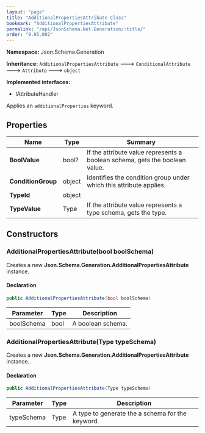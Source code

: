 ```yaml
---
layout: "page"
title: "AdditionalPropertiesAttribute Class"
bookmark: "AdditionalPropertiesAttribute"
permalink: "/api/JsonSchema.Net.Generation/:title/"
order: "9.05.002"
---
```

**Namespace:** Json.Schema.Generation

**Inheritance:**
`AdditionalPropertiesAttribute`
 🡒 
`ConditionalAttribute`
 🡒 
`Attribute`
 🡒 
`object`

**Implemented interfaces:**

- IAttributeHandler

Applies an `additionalProperties` keyword.

## Properties

| Name | Type | Summary |
|---|---|---|
| **BoolValue** | bool? | If the attribute value represents a boolean schema, gets the boolean value. |
| **ConditionGroup** | object | Identifies the condition group under which this attribute applies. |
| **TypeId** | object |  |
| **TypeValue** | Type | If the attribute value represents a type schema, gets the type. |

## Constructors

### AdditionalPropertiesAttribute(bool boolSchema)

Creates a new **Json.Schema.Generation.AdditionalPropertiesAttribute** instance.

#### Declaration

```c#
public AdditionalPropertiesAttribute(bool boolSchema)
```

| Parameter | Type | Description |
|---|---|---|
| boolSchema | bool | A boolean schema. |


### AdditionalPropertiesAttribute(Type typeSchema)

Creates a new **Json.Schema.Generation.AdditionalPropertiesAttribute** instance.

#### Declaration

```c#
public AdditionalPropertiesAttribute(Type typeSchema)
```

| Parameter | Type | Description |
|---|---|---|
| typeSchema | Type | A type to generate the a schema for the keyword. |


